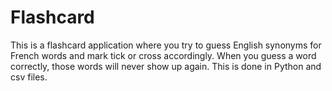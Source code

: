 # Flashcard
This is a flashcard application where you try to guess English synonyms for French words and mark tick or cross accordingly. When you guess a word correctly, those words will never show up again. This is done in Python and csv files.
